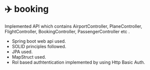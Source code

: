 # ✈️ booking 

Implemented  API which contains AirportController, PlaneController, FlightController, BookingController, PassengerController etc
.
- Spring boot web api used.
- SOLID principles  followed.
- JPA  used.
- MapStruct used. 
- Rol based authtentication implemented by using Http Basic Auth.
